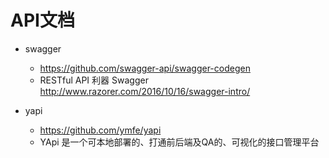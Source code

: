 # API文档

- swagger

  - <https://github.com/swagger-api/swagger-codegen>
  - RESTful API 利器 Swagger <http://www.razorer.com/2016/10/16/swagger-intro/>

- yapi

  - <https://github.com/ymfe/yapi>
  - YApi 是一个可本地部署的、打通前后端及QA的、可视化的接口管理平台
